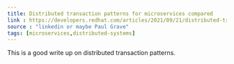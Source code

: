 ```yaml
---
title: Distributed transaction patterns for microservices compared
link : https://developers.redhat.com/articles/2021/09/21/distributed-transaction-patterns-microservices-compared
source : "linkedin or maybe Paul Grave"
tags: [microservices,distributed-systems]
---
```


This is a good write up on distributed transaction patterns.